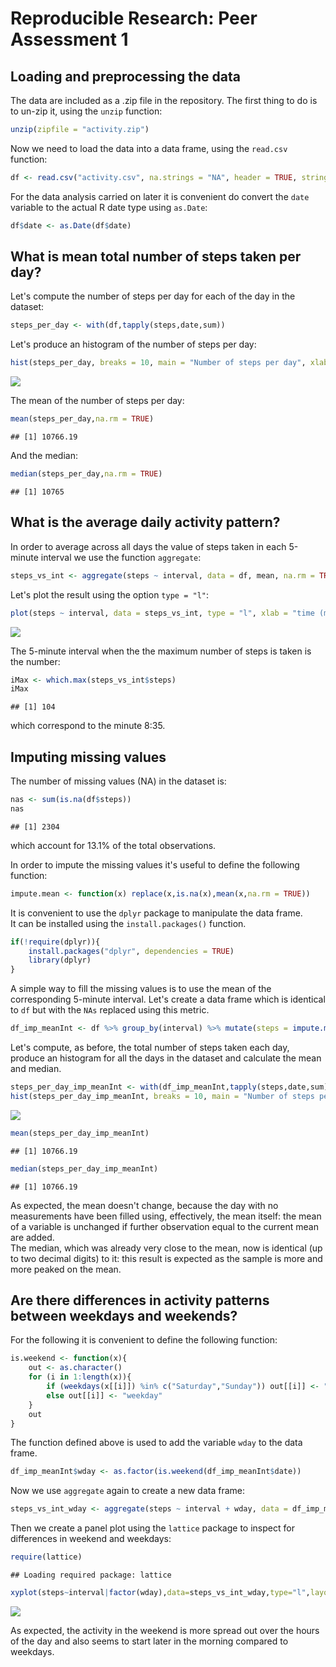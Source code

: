 # Reproducible Research: Peer Assessment 1


## Loading and preprocessing the data
The data are included as a .zip file in the repository. The first thing to do is to un-zip it, using the ```unzip``` function:

```r
unzip(zipfile = "activity.zip")
```

Now we need to load the data into a data frame, using the ```read.csv``` function: 

```r
df <- read.csv("activity.csv", na.strings = "NA", header = TRUE, stringsAsFactors = TRUE)
```

For the data analysis carried on later it is convenient do convert the ```date``` variable to the actual R date type using ```as.Date```:

```r
df$date <- as.Date(df$date)
```


## What is mean total number of steps taken per day?
Let's compute the number of steps per day for each of the day in the dataset:

```r
steps_per_day <- with(df,tapply(steps,date,sum))
```

Let's produce an histogram of the number of steps per day:

```r
hist(steps_per_day, breaks = 10, main = "Number of steps per day", xlab = "steps/day")
```

![](PA1_template_files/figure-html/unnamed-chunk-5-1.png)<!-- -->

The mean of the number of steps per day:

```r
mean(steps_per_day,na.rm = TRUE)
```

```
## [1] 10766.19
```

And the median:

```r
median(steps_per_day,na.rm = TRUE)
```

```
## [1] 10765
```

## What is the average daily activity pattern?
In order to average across all days the value of steps taken in each 5-minute interval we use the function ```aggregate```:

```r
steps_vs_int <- aggregate(steps ~ interval, data = df, mean, na.rm = TRUE)
```

Let's plot the result using the option ```type = "l"```:

```r
plot(steps ~ interval, data = steps_vs_int, type = "l", xlab = "time (min)", ylab = "average steps")
```

![](PA1_template_files/figure-html/unnamed-chunk-9-1.png)<!-- -->

The 5-minute interval when the the maximum number of steps is taken is the number:

```r
iMax <- which.max(steps_vs_int$steps)
iMax
```

```
## [1] 104
```
which correspond to the minute 8:35.

## Imputing missing values
The number of missing values (NA) in the dataset is:

```r
nas <- sum(is.na(df$steps))
nas
```

```
## [1] 2304
```
which account for 13.1% of the total observations.

In order to impute the missing values it's useful to define the following function:

```r
impute.mean <- function(x) replace(x,is.na(x),mean(x,na.rm = TRUE))
```

It is convenient to use the ```dplyr``` package to manipulate the data frame.  
It can be installed using the ```install.packages()``` function.

```r
if(!require(dplyr)){
    install.packages("dplyr", dependencies = TRUE)
    library(dplyr)
}
```

A simple way to fill the missing values is to use the mean of the corresponding 5-minute interval. Let's create a data frame which is identical to ```df``` but with the ```NAs``` replaced using this metric.

```r
df_imp_meanInt <- df %>% group_by(interval) %>% mutate(steps = impute.mean(steps))
```

Let's compute, as before, the total number of steps taken each day, produce an histogram for all the days in the dataset and calculate the mean and median.

```r
steps_per_day_imp_meanInt <- with(df_imp_meanInt,tapply(steps,date,sum))
hist(steps_per_day_imp_meanInt, breaks = 10, main = "Number of steps per day (NAs impupted)", xlab = "steps/day")
```

![](PA1_template_files/figure-html/unnamed-chunk-15-1.png)<!-- -->

```r
mean(steps_per_day_imp_meanInt)
```

```
## [1] 10766.19
```

```r
median(steps_per_day_imp_meanInt)
```

```
## [1] 10766.19
```

As expected, the mean doesn't change, because the day with no measurements have been filled using, effectively, the mean itself: the mean of a variable is unchanged if further observation equal to the current mean are added.  
The median, which was already very close to the mean, now is identical (up to two decimal digits) to it: this result is expected as the sample is more and more peaked on the mean. 


## Are there differences in activity patterns between weekdays and weekends?
For the following it is convenient to define the following function:

```r
is.weekend <- function(x){
    out <- as.character()
    for (i in 1:length(x)){
        if (weekdays(x[[i]]) %in% c("Saturday","Sunday")) out[[i]] <- "weekend"
        else out[[i]] <- "weekday"
    }
    out
}
```

The function defined above is used to add the variable ```wday``` to the data frame.

```r
df_imp_meanInt$wday <- as.factor(is.weekend(df_imp_meanInt$date))
```

Now we use ```aggregate``` again to create a new data frame:

```r
steps_vs_int_wday <- aggregate(steps ~ interval + wday, data = df_imp_meanInt, FUN = mean)
```

Then we create a panel plot using the ```lattice``` package to inspect for differences in weekend and weekdays:

```r
require(lattice)
```

```
## Loading required package: lattice
```

```r
xyplot(steps~interval|factor(wday),data=steps_vs_int_wday,type="l",layout = c(1,2))
```

![](PA1_template_files/figure-html/unnamed-chunk-19-1.png)<!-- -->

As expected, the activity in the weekend is more spread out over the hours of the day and also seems to start later in the morning compared to weekdays.
